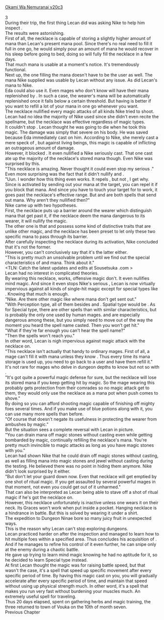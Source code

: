 [Okami Wa Nemuranai v20c3](https://www.sousetsuka.com/2020/05/okami-wa-nemuranai-203.html)
<br/><br/>
3<br/>
During their trip, the first thing Lecan did was asking Nike to help him inspect <Necklace of Intuador>.<br/>
The results were astonishing.<br/>
First of all, the necklace is capable of storing a slightly higher amount of mana than Lecan's present mana pool. Since there's no real need to fill it full in one go, he would simply pour an amount of mana he would recover in his sleep before going to bed, doing so will fully fill the necklace in a few days.<br/>
That much mana is usable at a moment's notice. It's tremendously functional.<br/>
Next up, the one filling the mana doesn't have to be the user as well. The mana Nike supplied was usable by Lecan without any issue. As did Lecan's mana to Nike.<br/>
Eda could also use it. Even mages who don't know <Drain> will have their mana replenished by <Necklace of Intuador>. In such a case, the wearer's mana will be automatically replenished once it falls below a certain threshold. But having <Drain> is better if you want to refill a lot of your mana in one go whenever you want.<br/>
The necklace nullified every magic attacks of all kinds Nike tried to shoot. Lecan had no idea the majority of Nike used since she didn't even recite the spellname, but the necklace was effective regardless of magic types.<br/>
It couldn't stop <Dehydrate>. Lecan thought he was going to die when he took this magic. The damage was simply that severe on his body. He was saved because Eda immediately cast <Purification> on him. According to Nike, she merely cast a mere speck of <Dehydrate>, but against living beings, this magic is capable of inflicting an outrageous amount of damage.<br/>
However, it blocked <Sleep>. It even nullified a <Sleep> Nike seriously cast. That one cast ate up the majority of the necklace's stored mana though. Even Nike was surprised by this.<br/>
"This necklace is amazing. Never thought it could even stop my serious <Sleep>."<br/>
Even more surprising was the fact that it didn't nullify <Recovery> and <Purification>.<br/>
"Uun. I wonder how this thing even works. It repels <Sleep>, but not <Dehydrate>, I get why. Since <Sleep> is activated by sending out your mana at the target, you can repel it if you block that mana. And since you have to touch your target for <Dehydrate> to work, it goes past the necklace's effective range. But <Recovery> and <Purification> are both spells that send out mana. Why aren't they nullified then?"<br/>
Nike came up with two hypotheses.<br/>
First, the necklace puts up a barrier around the wearer which distinguish mana that get past it, if the necklace deem the mana dangerous to its wearer, it will nullify the magic.<br/>
The other one is that <Recovery> and <Purification> possess some kind of distinctive traits that are unlike other magic, and the necklace has been preset to let only these two specific mana to pass through its barrier.<br/>
After carefully inspecting the necklace during its activation, Nike concluded that it's not the former.<br/>
However, you can't conclusively say that it's the latter either.<br/>
"This is pretty much an unsolvable problem until we find out the special characteristics of <Recovery> and <Purification> mana. Think about it."<br/>
<TLN: Catch the latest updates and edits at Sousetsuka .com ><br/>
Lecan had no interest in complicated theories.<br/>
By wearing this necklace, <Recovery> works, offensive magic don't. It even nullifies mind magic. And since it even stops Nike's serious <Sleep>, Lecan is now virtually impervious against all kinds of single-hit magic except for special types like <Dehydrate>. Knowing that much is enough.<br/>
"Nike. Are there other magic like <Dehydrate> where mana don't get sent out."<br/>
"With Perception type, all of them besides <Appraisal> and <Analysis>. Spatial type would be <Exchange>. As for Special type, there are other spells than <Dehydrate> with similar characteristics, but <Dehydrate> is probably the only one used by human mages. <Exchange> and <Dehydrate> are especially dangerous among these, but you simply need to move out of the way the moment you heard the spell name casted. Then you won't get hit."<br/>
"What if they're far enough you can't hear the spell name?"<br/>
"Then the spells won't reach you."<br/>
In other word, Lecan is nigh impervious against magic attack with the necklace on.<br/>
"This necklace isn't actually that handy to ordinary mages. First of all, a mage can't fill it with mana unless they know <Grant>. Thus every time its mana storage is used up, you need to go back to a <Grant> user and have them refill it."<br/>
It's not rare for mages who delve in dungeon depths to know <Drain> but not so with <Grant>.<br/>
"It's got quite a powerful magic defense for sure, but the necklace will lose its stored mana if you keep getting hit by magic. So the mage wearing this probably gets protection from their comrades so no magic attack get to them, they would only use the necklace as a mana pot when push comes to shove."<br/>
By doing so you can afford shooting magic capable of finishing off mighty foes several times. And if you make use of blue potions along with it, you can use many more spells than before.<br/>
"Of course that doesn't negate its usefulness in protecting the wearer from ambushes by magic."<br/>
But the situation sees a complete reversal with Lecan in picture.<br/>
"You can drain mana off magic stones without casting even while getting bombarded by magic, continually refilling the necklace's mana. You're pretty much invincible to magic attacks as long as you have magic stones with you."<br/>
Lecan had shown Nike that he could drain off magic stones without casting, as well as filling mana into magic stones and jewel without casting during the testing. He believed there was no point in hiding them anymore. Nike didn't look surprised by it either.<br/>
"But don't let your guard down now. Even that necklace will get emptied by one shot of ritual magic. If you get assaulted by several powerful mages in that moment, not even you could get out of it unharmed."<br/>
That can also be interpreted as Lecan being able to stave off a shot of ritual magic if he's got the necklace on.<br/>
However, this necklace unfortunately is inactive unless one wears it on their neck. Its Graces won't work when put inside a pocket. Hanging necklace is a hindrance in battle. But this is solved by wearing it under a shirt.<br/>
The expedition to Dungeon Ninae bore so many juicy fruit in unexpected ways.<br/>
This is the reason why Lecan can't stop exploring dungeons.<br/>
Lecan practiced harder on <Lighting> after the inspection and managed to learn how to hit multiple foes within a specified area. Thus concludes his acquisition of <Lightning>. And if he manages to refine his control of it even further, he can snipe only at the enemy during a chaotic battle.<br/>
He gave up trying to learn mind magic knowing he had no aptitude for it, so he decided to learn Special type <Acceleration> instead.<br/>
At first Lecan thought the magic was for raising battle speed, but that wasn't the case, it's a spell that speed up specific movement after every specific period of time. By having this magic cast on you, you will gradually accelerate after every specific period of time, and maintain that speed without using up physical strength much. In other word, it's a spell that makes you run very fast without burdening your muscles much. An extremely useful spell for traveling.<br/>
Thus 20 days elapsed, spent on gathering herbs and magic training, the three returned to town of Vouka on the 10th of month seven.<br/>
Previous Chapter<br/>
